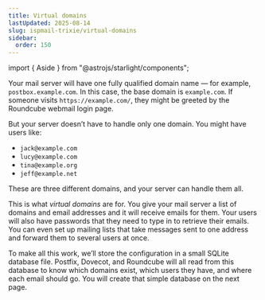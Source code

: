 ```yaml
---
title: Virtual domains
lastUpdated: 2025-08-14
slug: ispmail-trixie/virtual-domains
sidebar:
  order: 150
---
```


import { Aside } from "@astrojs/starlight/components";

Your mail server will have one fully qualified domain name — for example, `postbox.example.com`. In this case, the base
domain is `example.com`. If someone visits `https://example.com/`, they might be greeted by the Roundcube webmail login
page.

But your server doesn’t have to handle only one domain. You might have users like:

- `jack@example.com`
- `lucy@example.com`
- `tina@example.org`
- `jeff@example.net`

These are three different domains, and your server can handle them all.

This is what _virtual domains_ are for. You give your mail server a list of domains and email addresses and it will
receive emails for them. Your users will also have passwords that they need to type in to retrieve their emails. You can
even set up mailing lists that take messages sent to one address and forward them to several users at once.

To make all this work, we’ll store the configuration in a small SQLite database file. Postfix, Dovecot, and Roundcube
will all read from this database to know which domains exist, which users they have, and where each email should go. You
will create that simple database on the next page.
